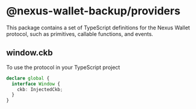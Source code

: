 # @nexus-wallet-backup/providers

This package contains a set of TypeScript definitions for the Nexus Wallet protocol, such as primitives, callable
functions, and events.

## window.ckb

To use the protocol in your TypeScript project

```ts
declare global {
  interface Window {
    ckb: InjectedCkb;
  }
}
```
